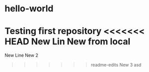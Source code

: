 # hello-world
Testing first repository
<<<<<<< HEAD
New Lin
New from local
=======
New Line
New 2
>>>>>>> readme-edits
New 3
asd
